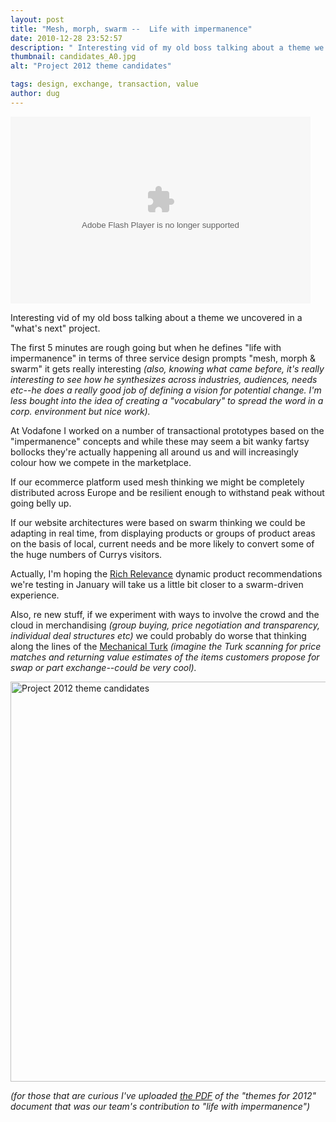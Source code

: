 ```yaml
---
layout: post
title: "Mesh, morph, swarm --  Life with impermanence"
date: 2010-12-28 23:52:57
description: " Interesting vid of my old boss talking about a theme we uncovered in a &#8220;what&#8217;s next&#8221; project. The first 5 minutes are rough going but when he defines &#8220;life with impermanence&#8221; in terms of three service design prompts &#8220;mesh,&#8230;"
thumbnail: candidates_A0.jpg
alt: "Project 2012 theme candidates"

tags: design, exchange, transaction, value
author: dug
---
```


<p><embed src="http://blip.tv/play/g6Ukgo2rDgI" type="application/x-shockwave-flash" width="480" height="299" allowscriptaccess="always" allowfullscreen="true"></embed></p>

<p>Interesting vid of my old boss talking about a theme we uncovered in a "what's next" project.</p>

<p>The first 5 minutes are rough going but when he defines "life with impermanence" in terms of three service design prompts "mesh, morph &amp; swarm" it gets really interesting <em>(also, knowing what came before, it's really interesting to see how he synthesizes across industries, audiences, needs etc--he does a really good job of defining a vision for potential change. I'm less bought into the idea of creating a "vocabulary" to spread the word in a corp. environment but nice work).</em></p>

<p>At Vodafone I worked on a number of transactional prototypes based on the "impermanence" concepts and while these may seem a bit wanky fartsy bollocks they're actually happening all around us and will increasingly colour how we compete in the marketplace.</p>

<p>If our ecommerce platform used mesh thinking we might be completely distributed across Europe and be resilient enough to withstand peak without going belly up. </p>

<p>If our website architectures were based on swarm thinking we could be adapting in real time, from displaying products or groups of product areas on the basis of local, current needs and be more likely to convert some of the huge numbers of Currys visitors.</p>

<p>Actually, I'm hoping the <a href="http://www.richrelevance.com/newrules/whitepaper/">Rich Relevance</a> dynamic product recommendations we're testing in January will take us a little bit closer to a swarm-driven experience.</p>

<p>Also, re new stuff, if we experiment with ways to involve the crowd and the cloud in merchandising <em>(group buying, price negotiation and transparency, individual deal structures etc)</em> we could probably do worse that thinking along the lines of the <a href="https://www.mturk.com/">Mechanical Turk</a> <em>(imagine the Turk scanning for price matches and returning value estimates of the items customers propose for swap or part exchange--could be very cool).</em></p>

<p><a href="http://donkeyontheedge.com/assets_c/2011/03/candidates_A0-568.html" onclick="window.open('http://donkeyontheedge.com/assets_c/2011/03/candidates_A0-568.html','popup','width=4000,height=2799,scrollbars=no,resizable=no,toolbar=no,directories=no,location=no,menubar=no,status=no,left=0,top=0'); return false"><img src="http://donkeyontheedge.com/assets_c/2011/03/candidates_A0-thumb-580x405-568.jpg" width="640" foo="405" alt="Project 2012 theme candidates"  style="" /></a></p>

<p><em>(for those that are curious I've uploaded <a href="http://donkeyontheedge.com/i/candidates_A0.pdf">the <span class="caps">PDF</span></a> of the "themes for 2012" document that was our team's contribution to "life with impermanence")</em></p>
